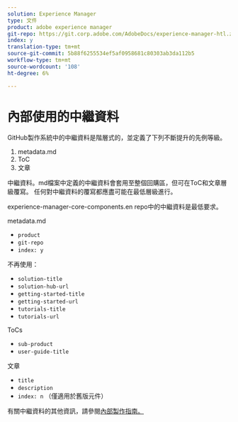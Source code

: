 ```yaml
---
solution: Experience Manager
type: 文件
product: adobe experience manager
git-repo: https://git.corp.adobe.com/AdobeDocs/experience-manager-htl.zh-Hant
index: y
translation-type: tm+mt
source-git-commit: 5b88f6255534ef5af0958681c80303ab3da112b5
workflow-type: tm+mt
source-wordcount: '108'
ht-degree: 6%

---
```



# 內部使用的中繼資料

GitHub製作系統中的中繼資料是階層式的，並定義了下列不斷提升的先例等級。

1. metadata.md
1. ToC
1. 文章

中繼資料。md檔案中定義的中繼資料會套用至整個回購區，但可在ToC和文章層級覆寫。 任何對中繼資料的覆寫都應盡可能在最低層級進行。

experience-manager-core-components.en repo中的中繼資料是最低要求。

metadata.md

* `product`
* `git-repo`
* `index: y`

不再使用：

* `solution-title`
* `solution-hub-url`
* `getting-started-title`
* `getting-started-url`
* `tutorials-title`
* `tutorials-url`

ToCs

* `sub-product`
* `user-guide-title`

文章

* `title`
* `description`
* `index: n` （僅適用於舊版元件）

有關中繼資料的其他資訊，請參閱[內部製作指南。](https://docs.adobe.com/help/en/collaborative-doc-instructions/collaboration-guide/markdown/metadata.html#solution-metadata)

